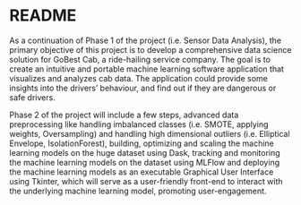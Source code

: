 # README

As a continuation of Phase 1 of the project (i.e. Sensor Data Analysis), the primary objective of this project is to develop a comprehensive data science solution for GoBest Cab, a ride-hailing service company. 
The goal is to create an intuitive and portable machine learning software application that visualizes and analyzes cab data.
The application could provide some insights into the drivers’ behaviour, and find out if they are dangerous or safe drivers. 

Phase 2 of the project will include a few steps, advanced data preprocessing like handling imbalanced classes (i.e. SMOTE, applying weights, Oversampling) and handling high dimensional outliers (i.e. Elliptical Envelope, IsolationForest),
building, optimizing and scaling the machine learning models on the huge dataset using Dask, tracking and monitoring the machine learning models on the dataset using MLFlow and deploying the machine learning models as an executable Graphical User Interface using Tkinter,
which will serve as a user-friendly front-end to interact with the underlying machine learning model, promoting user-engagement.
